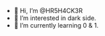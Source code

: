 - 👋 Hi, I’m @HR5H4CK3R
- 👀 I’m interested in dark side.
- 🌱 I’m currently learning 0 & 1.
  

<!---
HR5H4CK3R/HR5H4CK3R is a ✨ special ✨ repository because its `README.md` (this file) appears on your GitHub profile.
You can click the Preview link to take a look at your changes.
--->
